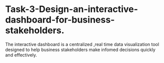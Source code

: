 # Task-3-Design-an-interactive-dashboard-for-business-stakeholders.
The interactive dashboard is a centralized ,real time data visualization tool designed to help business stakeholders make infomed decisions quickly and effectively.
